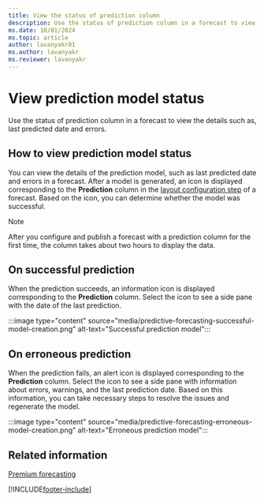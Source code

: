 ```yaml
---
title: View the status of prediction column
description: Use the status of prediction column in a forecast to view the details such as, last predicted date and errors.
ms.date: 10/01/2024
ms.topic: article
author: lavanyakr01
ms.author: lavanyakr
ms.reviewer: lavanyakr
---
```

# View prediction model status  

Use the status of prediction column in a forecast to view the details such as, last predicted date and errors.

## How to view prediction model status

You can view the details of the prediction model, such as last predicted date and errors in a forecast. After a model is generated, an icon is displayed corresponding to the **Prediction** column in the [layout configuration step](/dynamics365/sales-enterprise/choose-layout-and-columns-forecast) of a forecast. Based on the icon, you can determine whether the model was successful.

>[!NOTE]
>After you configure and publish a forecast with a prediction column for the first time, the column takes about two hours to display the data. 

## On successful prediction

When the prediction succeeds, an information icon is displayed corresponding to the **Prediction** column. Select the icon to see a side pane with the date of the last prediction.

:::image type="content" source="media/predictive-forecasting-successful-model-creation.png" alt-text="Successful prediction model":::

## On erroneous prediction

When the prediction fails, an alert icon is displayed corresponding to the **Prediction** column. Select the icon to see a side pane with information about errors, warnings, and the last prediction date. Based on this information, you can take necessary steps to resolve the issues and regenerate the model.

:::image type="content" source="media/predictive-forecasting-erroneous-model-creation.png" alt-text="Erroneous prediction model":::

## Related information

[Premium forecasting](configure-premium-forecasting.md)


[!INCLUDE[footer-include](../includes/footer-banner.md)]
